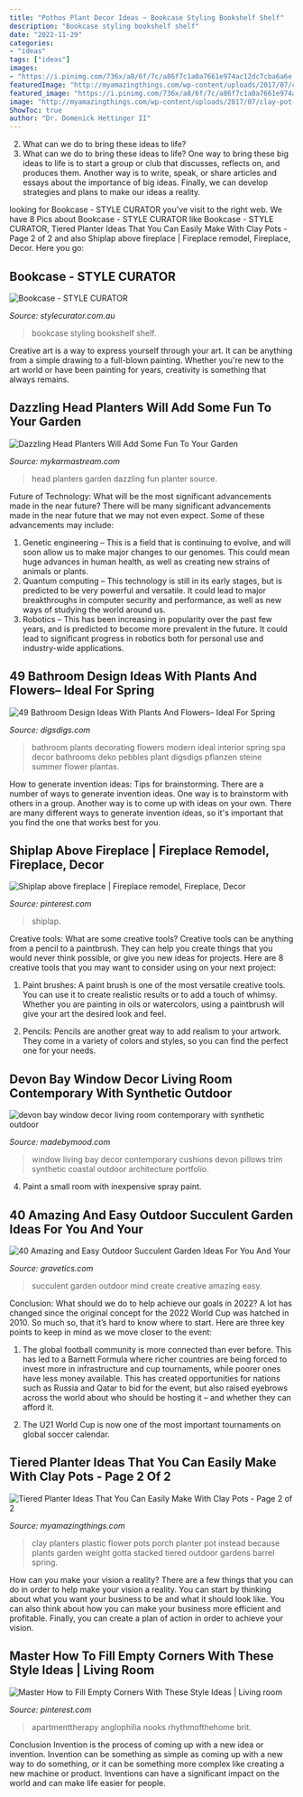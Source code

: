 ```yaml
---
title: "Pothos Plant Decor Ideas ~ Bookcase Styling Bookshelf Shelf"
description: "Bookcase styling bookshelf shelf"
date: "2022-11-29"
categories:
- "ideas"
tags: ["ideas"]
images:
- "https://i.pinimg.com/736x/a8/6f/7c/a86f7c1a0a7661e974ac12dc7cba6a6e.jpg"
featuredImage: "http://myamazingthings.com/wp-content/uploads/2017/07/clay-pot-ideas-11.jpg"
featured_image: "https://i.pinimg.com/736x/a8/6f/7c/a86f7c1a0a7661e974ac12dc7cba6a6e.jpg"
image: "http://myamazingthings.com/wp-content/uploads/2017/07/clay-pot-ideas-11.jpg"
ShowToc: true
author: "Dr. Domenick Hettinger II"
---
```



2. What can we do to bring these ideas to life?
2. What can we do to bring these ideas to life? 
One way to bring these big ideas to life is to start a group or club that discusses, reflects on, and produces them. Another way is to write, speak, or share articles and essays about the importance of big ideas. Finally, we can develop strategies and plans to make our ideas a reality.

	

		
looking for Bookcase - STYLE CURATOR you've visit to the right web. We have 8 Pics about Bookcase - STYLE CURATOR like Bookcase - STYLE CURATOR, Tiered Planter Ideas That You Can Easily Make With Clay Pots - Page 2 of 2 and also Shiplap above fireplace | Fireplace remodel, Fireplace, Decor. Here you go:
		
    
## Bookcase - STYLE CURATOR

<img loading=lazy src="https://stylecurator.com.au/wp-content/uploads/2016/07/Bookcase.jpg" onerror="this.onerror=null;this.src='https://tse3.mm.bing.net/th?id=OIP.QwMtvFzpOWmgxcPoZQ4yHwHaLH&amp;pid=15.1';" alt="Bookcase - STYLE CURATOR">

_Source: stylecurator.com.au_

>bookcase styling bookshelf shelf. 

	

Creative art is a way to express yourself through your art. It can be anything from a simple drawing to a full-blown painting. Whether you're new to the art world or have been painting for years, creativity is something that always remains.

    
## Dazzling Head Planters Will Add Some Fun To Your Garden

<img loading=lazy src="https://mykarmastream.com/wp-content/uploads/2017/05/head-planter-13.jpg" onerror="this.onerror=null;this.src='https://tse1.mm.bing.net/th?id=OIP.RjafkHJ8FDHraU40fC6rogHaJ3&amp;pid=15.1';" alt="Dazzling Head Planters Will Add Some Fun To Your Garden">

_Source: mykarmastream.com_

>head planters garden dazzling fun planter source. 

	

Future of Technology: What will be the most significant advancements made in the near future?
There will be many significant advancements made in the near future that we may not even expect. Some of these advancements may include: 
1. Genetic engineering – This is a field that is continuing to evolve, and will soon allow us to make major changes to our genomes. This could mean huge advances in human health, as well as creating new strains of animals or plants. 
2. Quantum computing – This technology is still in its early stages, but is predicted to be very powerful and versatile. It could lead to major breakthroughs in computer security and performance, as well as new ways of studying the world around us. 
3. Robotics – This has been increasing in popularity over the past few years, and is predicted to become more prevalent in the future. It could lead to significant progress in robotics both for personal use and industry-wide applications. 

    
## 49 Bathroom Design Ideas With Plants And Flowers– Ideal For Spring

<img loading=lazy src="http://www.digsdigs.com/photos/bathroom-design-ideas-with-plants-and-flowers-ideal-for-spring-36.jpg" onerror="this.onerror=null;this.src='https://tse2.mm.bing.net/th?id=OIP.6zrHCL42wLEVvgqF0KedRgAAAA&amp;pid=15.1';" alt="49 Bathroom Design Ideas With Plants And Flowers– Ideal For Spring">

_Source: digsdigs.com_

>bathroom plants decorating flowers modern ideal interior spring spa decor bathrooms deko pebbles plant digsdigs pflanzen steine summer flower plantas. 

	

How to generate invention ideas: Tips for brainstorming.
There are a number of ways to generate invention ideas. One way is to brainstorm with others in a group. Another way is to come up with ideas on your own. There are many different ways to generate invention ideas, so it's important that you find the one that works best for you.

    
## Shiplap Above Fireplace | Fireplace Remodel, Fireplace, Decor

<img loading=lazy src="https://i.pinimg.com/736x/a8/6f/7c/a86f7c1a0a7661e974ac12dc7cba6a6e.jpg" onerror="this.onerror=null;this.src='https://tse4.mm.bing.net/th?id=OIP.0VMVVaEEn5BMLSEy3AWGOgHaJ3&amp;pid=15.1';" alt="Shiplap above fireplace | Fireplace remodel, Fireplace, Decor">

_Source: pinterest.com_

>shiplap. 

	

Creative tools: What are some creative tools?
Creative tools can be anything from a pencil to a paintbrush. They can help you create things that you would never think possible, or give you new ideas for projects. Here are 8 creative tools that you may want to consider using on your next project:
1. Paint brushes: A paint brush is one of the most versatile creative tools. You can use it to create realistic results or to add a touch of whimsy. Whether you are painting in oils or watercolors, using a paintbrush will give your art the desired look and feel.

2. Pencils: Pencils are another great way to add realism to your artwork. They come in a variety of colors and styles, so you can find the perfect one for your needs.

    
## Devon Bay Window Decor Living Room Contemporary With Synthetic Outdoor

<img loading=lazy src="https://madebymood.com/wp-content/uploads/2018/03/devon-bay-window-decor-with-cushioned-novelty-rugs-living-room-contemporary-and-decorative-pillows-coastal-home.jpg" onerror="this.onerror=null;this.src='https://tse3.mm.bing.net/th?id=OIP.s2eyTzhcTrIeg-tghQrACAHaLH&amp;pid=15.1';" alt="devon bay window decor living room contemporary with synthetic outdoor">

_Source: madebymood.com_

>window living bay decor contemporary cushions devon pillows trim synthetic coastal outdoor architecture portfolio. 

	

4. Paint a small room with inexpensive spray paint.

    
## 40 Amazing And Easy Outdoor Succulent Garden Ideas For You And Your

<img loading=lazy src="https://www.gravetics.com/wp-content/uploads/2017/07/Create-beautiful-succulent-arrangments-in-old-fountains.jpg" onerror="this.onerror=null;this.src='https://tse3.mm.bing.net/th?id=OIP.sdZNLvK6fLZ1h5Lb1KACUAHaLH&amp;pid=15.1';" alt="40 Amazing and Easy Outdoor Succulent Garden Ideas For You And Your">

_Source: gravetics.com_

>succulent garden outdoor mind create creative amazing easy. 

	

Conclusion: What should we do to help achieve our goals in 2022?
A lot has changed since the original concept for the 2022 World Cup was hatched in 2010. So much so, that it’s hard to know where to start. Here are three key points to keep in mind as we move closer to the event:
1. The global football community is more connected than ever before. This has led to a Barnett Formula where richer countries are being forced to invest more in infrastructure and cup tournaments, while poorer ones have less money available. This has created opportunities for nations such as Russia and Qatar to bid for the event, but also raised eyebrows across the world about who should be hosting it – and whether they can afford it.

2. The U21 World Cup is now one of the most important tournaments on global soccer calendar.

    
## Tiered Planter Ideas That You Can Easily Make With Clay Pots - Page 2 Of 2

<img loading=lazy src="http://myamazingthings.com/wp-content/uploads/2017/07/clay-pot-ideas-11.jpg" onerror="this.onerror=null;this.src='https://tse1.mm.bing.net/th?id=OIP.mqBBXnuIibwI0htc8rbG5AHaK2&amp;pid=15.1';" alt="Tiered Planter Ideas That You Can Easily Make With Clay Pots - Page 2 of 2">

_Source: myamazingthings.com_

>clay planters plastic flower pots porch planter pot instead because plants garden weight gotta stacked tiered outdoor gardens barrel spring. 

	

How can you make your vision a reality?
There are a few things that you can do in order to help make your vision a reality. You can start by thinking about what you want your business to be and what it should look like. You can also think about how you can make your business more efficient and profitable. Finally, you can create a plan of action in order to achieve your vision.

    
## Master How To Fill Empty Corners With These Style Ideas | Living Room

<img loading=lazy src="https://i.pinimg.com/736x/e6/9d/00/e69d000eefe5f09638a721bfbb1d1e0b.jpg" onerror="this.onerror=null;this.src='https://tse4.mm.bing.net/th?id=OIP.hTg83Uz2XVUZS79xOe2GRwHaLH&amp;pid=15.1';" alt="Master How to Fill Empty Corners With These Style Ideas | Living room">

_Source: pinterest.com_

>apartmenttherapy anglophilia nooks rhythmofthehome brit. 

	

Conclusion
Invention is the process of coming up with a new idea or invention. Invention can be something as simple as coming up with a new way to do something, or it can be something more complex like creating a new machine or product. Inventions can have a significant impact on the world and can make life easier for people.

